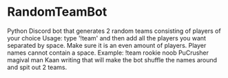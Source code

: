# RandomTeamBot
Python Discord bot that generates 2 random teams consisting of players of your choice
Usage: type '!team' and then add all the players you want separated by space. Make sure it is an even amount of players. Player names cannot contain a space. Example:
!team rookie noob PuCrusher magival man Kaan
writing that will make the bot shuffle the names around and spit out 2 teams.
